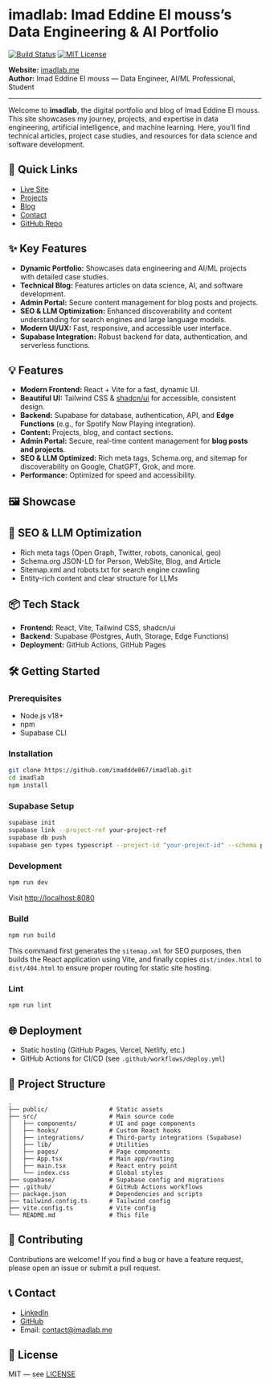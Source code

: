 # imadlab: Imad Eddine El mouss’s Data Engineering & AI Portfolio

[![Build Status](https://img.shields.io/github/actions/workflow/status/imaddde867/imadlab/deploy.yml?branch=main)](https://github.com/imaddde867/imadlab/actions)
[![MIT License](https://img.shields.io/github/license/imaddde867/imadlab)](LICENSE)

**Website:** [imadlab.me](https://imadlab.me)  
**Author:** Imad Eddine El mouss — Data Engineer, AI/ML Professional, Student

---

Welcome to **imadlab**, the digital portfolio and blog of Imad Eddine El mouss. This site showcases my journey, projects, and expertise in data engineering, artificial intelligence, and machine learning. Here, you’ll find technical articles, project case studies, and resources for data science and software development.

## 🚀 Quick Links
- [Live Site](https://imadlab.me)
- [Projects](https://imadlab.me/projects)
- [Blog](https://imadlab.me/blogs)
- [Contact](https://imadlab.me#contact)
- [GitHub Repo](https://github.com/imaddde867/imadlab)

## ✨ Key Features
- **Dynamic Portfolio:** Showcases data engineering and AI/ML projects with detailed case studies.
- **Technical Blog:** Features articles on data science, AI, and software development.
- **Admin Portal:** Secure content management for blog posts and projects.
- **SEO & LLM Optimization:** Enhanced discoverability and content understanding for search engines and large language models.
- **Modern UI/UX:** Fast, responsive, and accessible user interface.
- **Supabase Integration:** Robust backend for data, authentication, and serverless functions.

## 💡 Features
- **Modern Frontend:** React + Vite for a fast, dynamic UI.
- **Beautiful UI:** Tailwind CSS & [shadcn/ui](https://ui.shadcn.com/) for accessible, consistent design.
- **Backend:** Supabase for database, authentication, API, and **Edge Functions** (e.g., for Spotify Now Playing integration).
- **Content:** Projects, blog, and contact sections.
- **Admin Portal:** Secure, real-time content management for **blog posts and projects**.
- **SEO & LLM Optimized:** Rich meta tags, Schema.org, and sitemap for discoverability on Google, ChatGPT, Grok, and more.
- **Performance:** Optimized for speed and accessibility.

## 🖼️ Showcase
<!-- Optionally add screenshots or GIFs here -->

## 🧠 SEO & LLM Optimization
- Rich meta tags (Open Graph, Twitter, robots, canonical, geo)
- Schema.org JSON-LD for Person, WebSite, Blog, and Article
- Sitemap.xml and robots.txt for search engine crawling
- Entity-rich content and clear structure for LLMs

## 📦 Tech Stack
- **Frontend:** React, Vite, Tailwind CSS, shadcn/ui
- **Backend:** Supabase (Postgres, Auth, Storage, Edge Functions)
- **Deployment:** GitHub Actions, GitHub Pages

## 🛠️ Getting Started

### Prerequisites
- Node.js v18+
- npm
- Supabase CLI

### Installation
```bash
git clone https://github.com/imaddde867/imadlab.git
cd imadlab
npm install
```

### Supabase Setup
```bash
supabase init
supabase link --project-ref your-project-ref
supabase db push
supabase gen types typescript --project-id "your-project-id" --schema public > src/integrations/supabase/types.ts
```

### Development
```bash
npm run dev
```
Visit [http://localhost:8080](http://localhost:8080)

### Build
```bash
npm run build
```
This command first generates the `sitemap.xml` for SEO purposes, then builds the React application using Vite, and finally copies `dist/index.html` to `dist/404.html` to ensure proper routing for static site hosting.

### Lint
```bash
npm run lint
```

## 🌐 Deployment
- Static hosting (GitHub Pages, Vercel, Netlify, etc.)
- GitHub Actions for CI/CD (see `.github/workflows/deploy.yml`)

## 📂 Project Structure
```
.  
├── public/                 # Static assets
├── src/                    # Main source code
│   ├── components/         # UI and page components
│   ├── hooks/              # Custom React hooks
│   ├── integrations/       # Third-party integrations (Supabase)
│   ├── lib/                # Utilities
│   ├── pages/              # Page components
│   ├── App.tsx             # Main app/routing
│   ├── main.tsx            # React entry point
│   └── index.css           # Global styles
├── supabase/               # Supabase config and migrations
├── .github/                # GitHub Actions workflows
├── package.json            # Dependencies and scripts
├── tailwind.config.ts      # Tailwind config
├── vite.config.ts          # Vite config
└── README.md               # This file
```

## 🤝 Contributing
Contributions are welcome! If you find a bug or have a feature request, please open an issue or submit a pull request.

## 📞 Contact
- [LinkedIn](https://www.linkedin.com/in/imadlab/)
- [GitHub](https://github.com/imaddde867)
- Email: [contact@imadlab.me](mailto:contact@imadlab.me)

## 📜 License
MIT — see [LICENSE](LICENSE)